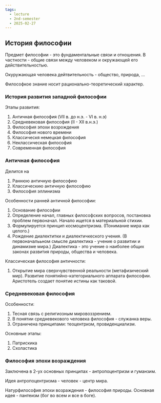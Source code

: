 ```yaml
---
tags:
  - lecture
  - 2nd-semester
  - 2025-02-27
---
```

## История философии

Предмет философии - это фундаментальные связи и отношения. В частности - общие связи между человеком и окружающей его действительностью.

Окуружающая человека дейтвительность - общество, природа, ...

Философкое знание носит рационально-теоретический характер.

### История развития западной философии

Этапы развития:
1. Античная философия (VII в. до н.э. - VI в. н.э)
2. Средневековая философия (II - XII в.н.э.)
3. Философия эпохи возрождения
4. Философия нового времени
5. Классическя немецкая философия
6. Неклассическая философия
7. Современная философия

### Античная философия

Делится на 
1. Раннюю античную философию
2. Классическию античную философию
3. Философия эллинизма

Особенности ранней античной философии: 
1. Основание философии
2. Определение начал, главных философских вопросов, постановка проблем первоначал. Начало ищется в материальной стихии.
3. Формулируется принцип космоцентризма. (Понимание мира как целого.)
4. Рождение диалектитки и диалектичкеского учения. (В первоначалььном смысле диалектика - учение о развитии и динамизме мира.) Диалектика - это учение о наиболее общих законах развития природы, общества и человека.

Классическая философия античности:
1. Открытие мира сверхчувственной реальности (метафизический мир). Развитие понятийно-категориального аппарата философии. Аристотель создает понятие истины как таковой.

### Средневековая философия

Особенности:
1. Тесная связь с религиозным мировоззрением.
2. В понятии средневекового человека философия - служанка веры.
3. Ограничена принципами: теоцентризм, провиденциализм.

Основные этапы:
1. Патрискика
2. Схоластика 

### Философия эпохи возраждения

Заключена в 2-ух основных принципах - антропоцентризм и гуманзим.

Идея антропоцентризма - человек - центр мира.

Натурфилософия эпохи возраждения - философия природы.
Основная идея - пантеизм (бог во всем и все в боге).

